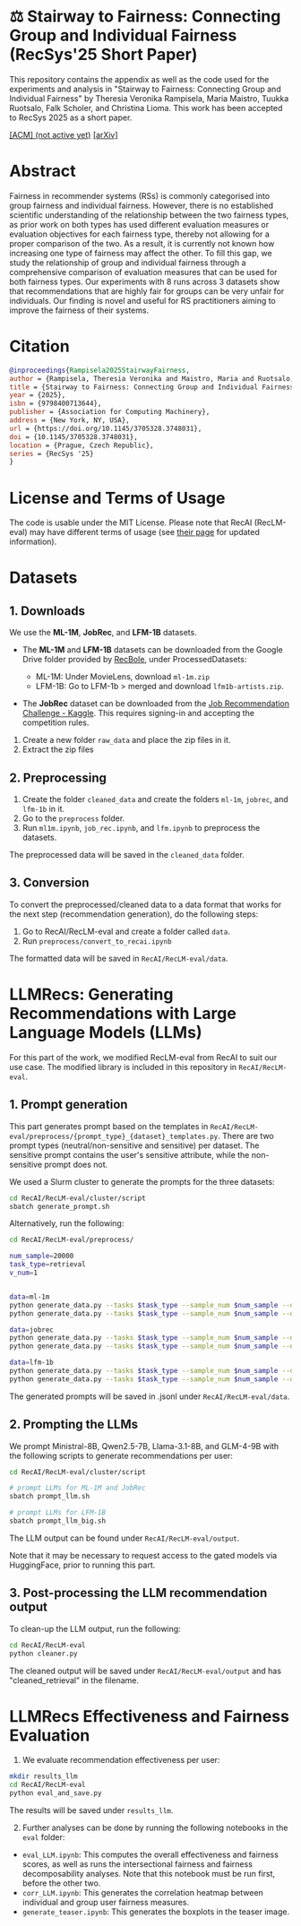 # ⚖️ Stairway to Fairness: Connecting Group and Individual Fairness (RecSys'25 Short Paper) 

This repository contains the appendix as well as the code used for the experiments and analysis in "Stairway to Fairness: Connecting Group and Individual Fairness" by Theresia Veronika Rampisela, Maria Maistro, Tuukka Ruotsalo, Falk Scholer, and Christina Lioma. This work has been accepted to RecSys 2025 as a short paper.

[[ACM] (not active yet)](https://doi.org/10.1145/3705328.3748031) [[arXiv]](https://arxiv.org/abs/2508.21334)

# Abstract
Fairness in recommender systems (RSs) is commonly categorised into group fairness and individual fairness. However, there is no established scientific understanding of the relationship between the two fairness types, as prior work on both types has used different evaluation measures or evaluation objectives for each fairness type, thereby not allowing for a proper comparison of the two. As a result, it is currently not known how increasing one type of fairness may affect the other. To fill this gap, we study the relationship of group and individual fairness through a comprehensive comparison of evaluation measures that can be used for both fairness types. Our experiments with 8 runs across 3 datasets show that recommendations that are highly fair for groups can be very unfair for individuals. Our finding is novel and useful for RS practitioners aiming to improve the fairness of their systems.

# Citation

```BibTeX
@inproceedings{Rampisela2025StairwayFairness,
author = {Rampisela, Theresia Veronika and Maistro, Maria and Ruotsalo, Tuukka and Scholer, Falk and Lioma, Christina},
title = {Stairway to Fairness: Connecting Group and Individual Fairness},
year = {2025},
isbn = {9798400713644},
publisher = {Association for Computing Machinery},
address = {New York, NY, USA},
url = {https://doi.org/10.1145/3705328.3748031},
doi = {10.1145/3705328.3748031},
location = {Prague, Czech Republic},
series = {RecSys '25}
}
```

# License and Terms of Usage
The code is usable under the MIT License. Please note that RecAI (RecLM-eval) may have different terms of usage (see [their page](https://github.com/microsoft/RecAI/tree/main/RecLM-eval) for updated information).

# Datasets
## 1. Downloads
We use the **ML-1M**, **JobRec**, and **LFM-1B** datasets.

- The **ML-1M** and **LFM-1B** datasets can be downloaded from the Google Drive folder provided by [RecBole](https://recbole.io/dataset_list.html), under ProcessedDatasets:

    - ML-1M: Under MovieLens, download `ml-1m.zip`
    - LFM-1B: Go to LFM-1b > merged and download `lfm1b-artists.zip`.

- The **JobRec** dataset can be downloaded from the [Job Recommendation Challenge - Kaggle](https://www.kaggle.com/competitions/job-recommendation/data). This requires signing-in and accepting the competition rules.

1. Create a new folder `raw_data` and place the zip files in it.
2. Extract the zip files

## 2. Preprocessing

1. Create the folder `cleaned_data` and create the folders `ml-1m`, `jobrec`, and `lfm-1b` in it.
2. Go to the `preprocess` folder.
3. Run `ml1m.ipynb`, `job_rec.ipynb`, and `lfm.ipynb` to preprocess the datasets.

The preprocessed data will be saved in the `cleaned_data` folder.

## 3. Conversion
To convert the preprocessed/cleaned data to a data format that works for the next step (recommendation generation), do the following steps:

1. Go to RecAI/RecLM-eval and create a folder called `data`.
2. Run `preprocess/convert_to_recai.ipynb`

The formatted data will be saved in `RecAI/RecLM-eval/data`.

# LLMRecs: Generating Recommendations with Large Language Models (LLMs)

For this part of the work, we modified RecLM-eval from RecAI to suit our use case. The modified library is included in this repository in `RecAI/RecLM-eval`.

## 1. Prompt generation
This part generates prompt based on the templates in `RecAI/RecLM-eval/preprocess/{prompt_type}_{dataset}_templates.py`. There are two prompt types (neutral/non-sensitive and sensitive) per dataset. The sensitive prompt contains the user's sensitive attribute, while the non-sensitive prompt does not.

We used a Slurm cluster to generate the prompts for the three datasets:

```bash
cd RecAI/RecLM-eval/cluster/script
sbatch generate_prompt.sh
```

Alternatively, run the following:
```bash
cd RecAI/RecLM-eval/preprocess/

num_sample=20000
task_type=retrieval
v_num=1


data=ml-1m
python generate_data.py --tasks $task_type --sample_num $num_sample --dataset $data --version_num $v_num --prompt_type neutral
python generate_data.py --tasks $task_type --sample_num $num_sample --dataset $data --version_num $v_num --prompt_type sensitive

data=jobrec
python generate_data.py --tasks $task_type --sample_num $num_sample --dataset $data --version_num $v_num --prompt_type neutral
python generate_data.py --tasks $task_type --sample_num $num_sample --dataset $data --version_num $v_num --prompt_type sensitive

data=lfm-1b
python generate_data.py --tasks $task_type --sample_num $num_sample --dataset $data --version_num $v_num --prompt_type neutral
python generate_data.py --tasks $task_type --sample_num $num_sample --dataset $data --version_num $v_num --prompt_type sensitive

```

The generated prompts will be saved in .jsonl under `RecAI/RecLM-eval/data`.


## 2. Prompting the LLMs
We prompt Ministral-8B, Qwen2.5-7B, Llama-3.1-8B, and GLM-4-9B with the following scripts to generate recommendations per user:

```bash
cd RecAI/RecLM-eval/cluster/script

# prompt LLMs for ML-1M and JobRec
sbatch prompt_llm.sh

# prompt LLMs for LFM-1B
sbatch prompt_llm_big.sh
```

The LLM output can be found under `RecAI/RecLM-eval/output`.

Note that it may be necessary to request access to the gated models via HuggingFace, prior to running this part.

## 3. Post-processing the LLM recommendation output

To clean-up the LLM output, run the following:

```bash
cd RecAI/RecLM-eval
python cleaner.py
```

The cleaned output will be saved under `RecAI/RecLM-eval/output` and has "cleaned_retrieval" in the filename.

# LLMRecs Effectiveness and Fairness Evaluation

1. We evaluate recommendation effectiveness per user:

```bash
mkdir results_llm
cd RecAI/RecLM-eval
python eval_and_save.py
```

The results will be saved under `results_llm`.

2. Further analyses can be done by running the following notebooks in the `eval` folder:

- `eval_LLM.ipynb`: This computes the overall effectiveness and fairness scores, as well as runs the intersectional fairness and fairness decomposability analyses. Note that this notebook must be run first, before the other two.
- `corr_LLM.ipynb`: This generates the correlation heatmap between individual and group user fairness measures.
- `generate_teaser.ipynb`: This generates the boxplots in the teaser image.

